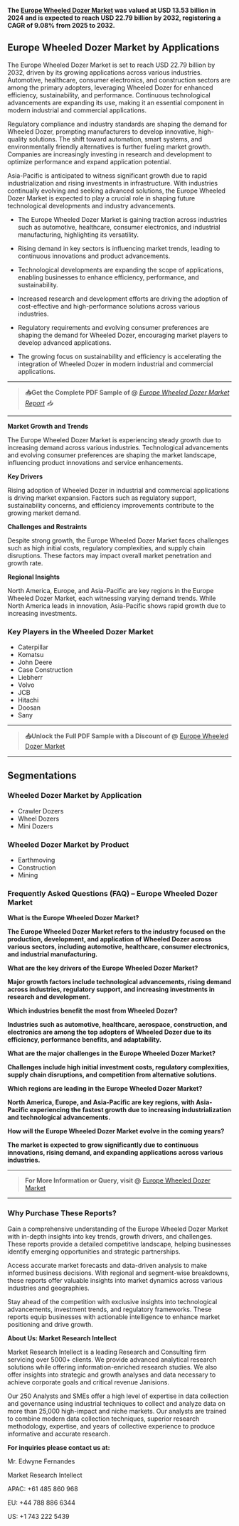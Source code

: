<p><strong>The <a href="https://www.marketresearchintellect.com/download-sample/?rid=385663&amp;utm_source=Pulse-April-Europe&amp;utm_medium=852">Europe Wheeled Dozer Market</a> was valued at USD 13.53 billion in 2024 and is expected to reach USD 22.79 billion by 2032, registering a CAGR of 9.08% from 2025 to 2032.</strong></p><h2>Europe Wheeled Dozer Market by Applications&nbsp;</h2><p><p>The Europe Wheeled Dozer Market is set to reach USD 22.79 billion by 2032, driven by its growing applications across various industries. Automotive, healthcare, consumer electronics, and construction sectors are among the primary adopters, leveraging Wheeled Dozer for enhanced efficiency, sustainability, and performance. Continuous technological advancements are expanding its use, making it an essential component in modern industrial and commercial applications.</p><p>Regulatory compliance and industry standards are shaping the demand for Wheeled Dozer, prompting manufacturers to develop innovative, high-quality solutions. The shift toward automation, smart systems, and environmentally friendly alternatives is further fueling market growth. Companies are increasingly investing in research and development to optimize performance and expand application potential.</p><p>Asia-Pacific is anticipated to witness significant growth due to rapid industrialization and rising investments in infrastructure. With industries continually evolving and seeking advanced solutions, the Europe Wheeled Dozer Market is expected to play a crucial role in shaping future technological developments and industry advancements.</p></p><ul><li><p>The Europe Wheeled Dozer Market is gaining traction across industries such as automotive, healthcare, consumer electronics, and industrial manufacturing, highlighting its versatility.</p></li><li><p>Rising demand in key sectors is influencing market trends, leading to continuous innovations and product advancements.</p></li><li><p>Technological developments are expanding the scope of applications, enabling businesses to enhance efficiency, performance, and sustainability.</p></li><li><p>Increased research and development efforts are driving the adoption of cost-effective and high-performance solutions across various industries.</p></li><li><p>Regulatory requirements and evolving consumer preferences are shaping the demand for Wheeled Dozer, encouraging market players to develop advanced applications.</p></li><li><p>The growing focus on sustainability and efficiency is accelerating the integration of Wheeled Dozer in modern industrial and commercial applications.</p></li></ul><hr /><blockquote><p><strong><span class="font-[700]">📥Get the Complete PDF Sample of @ </span></strong><em><span class="font-[700]"><a href="https://www.marketresearchintellect.com/download-sample/?rid=385663&amp;utm_source=Pulse-April-Europe&amp;utm_medium=852" target="_blank" data-tracking-control-name="article-ssr-frontend-pulse_little-text-block" data-tracking-will-navigate="" data-test-link="">Europe Wheeled Dozer Market Report</a>&nbsp;📥</span></em></p></blockquote><hr /><p class="" data-start="77" data-end="360"><strong data-start="77" data-end="105">Market Growth and Trends</strong></p><p class="" data-start="77" data-end="360">The Europe Wheeled Dozer Market is experiencing steady growth due to increasing demand across various industries. Technological advancements and evolving consumer preferences are shaping the market landscape, influencing product innovations and service enhancements.</p><p class="" data-start="362" data-end="606"><strong data-start="362" data-end="377">Key Drivers</strong></p><p class="" data-start="362" data-end="606">Rising adoption of Wheeled Dozer in industrial and commercial applications is driving market expansion. Factors such as regulatory support, sustainability concerns, and efficiency improvements contribute to the growing market demand.</p><p class="" data-start="608" data-end="849"><strong data-start="608" data-end="637">Challenges and Restraints</strong></p><p class="" data-start="608" data-end="849">Despite strong growth, the Europe Wheeled Dozer Market faces challenges such as high initial costs, regulatory complexities, and supply chain disruptions. These factors may impact overall market penetration and growth rate.</p><p class="" data-start="851" data-end="1095"><strong data-start="851" data-end="872">Regional Insights</strong></p><p class="" data-start="851" data-end="1095">North America, Europe, and Asia-Pacific are key regions in the Europe Wheeled Dozer Market, each witnessing varying demand trends. While North America leads in innovation, Asia-Pacific shows rapid growth due to increasing investments.</p><p><h3>Key Players in the Wheeled Dozer Market </h3><ul><li>Caterpillar</li><li> Komatsu</li><li> John Deere</li><li> Case Construction</li><li> Liebherr</li><li> Volvo</li><li> JCB</li><li> Hitachi</li><li> Doosan</li><li> Sany</li></ul></p><hr /><blockquote><p><strong>📥Unlock the Full PDF Sample with a Discount of @</strong> <a href="https://www.marketresearchintellect.com/ask-for-discount/?rid=385663&amp;utm_source=Pulse-April-Europe&amp;utm_medium=852">Europe Wheeled Dozer Market</a></p></blockquote><hr /><p><h2>Segmentations</h2><h3>Wheeled Dozer Market by Application</h3><ul><li>Crawler Dozers</li><li> Wheel Dozers</li><li> Mini Dozers</li></ul><h3>Wheeled Dozer Market by Product</h3><ul><li>Earthmoving</li><li> Construction</li><li> Mining</li></ul></p><h3><strong>Frequently Asked Questions (FAQ) &ndash; Europe Wheeled Dozer Market</strong></h3><p><strong>What is the Europe Wheeled Dozer Market?</strong></p><p><strong>The Europe Wheeled Dozer Market refers to the industry focused on the production, development, and application of Wheeled Dozer across various sectors, including automotive, healthcare, consumer electronics, and industrial manufacturing.</strong></p><p><strong>What are the key drivers of the Europe Wheeled Dozer Market?</strong></p><p><strong>Major growth factors include technological advancements, rising demand across industries, regulatory support, and increasing investments in research and development.</strong></p><p><strong>Which industries benefit the most from Wheeled Dozer?</strong></p><p><strong>Industries such as automotive, healthcare, aerospace, construction, and electronics are among the top adopters of Wheeled Dozer due to its efficiency, performance benefits, and adaptability.</strong></p><p><strong>What are the major challenges in the Europe Wheeled Dozer Market?</strong></p><p><strong>Challenges include high initial investment costs, regulatory complexities, supply chain disruptions, and competition from alternative solutions.</strong></p><p><strong>Which regions are leading in the Europe Wheeled Dozer Market?</strong></p><p><strong>North America, Europe, and Asia-Pacific are key regions, with Asia-Pacific experiencing the fastest growth due to increasing industrialization and technological advancements.</strong></p><p><strong>How will the Europe Wheeled Dozer Market evolve in the coming years?</strong></p><p><strong>The market is expected to grow significantly due to continuous innovations, rising demand, and expanding applications across various industries.</strong></p><hr /><blockquote><p><span class="font-[700]"><strong>For More Information or Query, visit&nbsp;@</strong>&nbsp;</span><span class="font-[700]"><a href="https://www.marketresearchintellect.com/product/global-wheeled-dozer-market-size-and-forecast/?utm_source=Linkedin&utm_medium=852" target="_blank" data-tracking-control-name="article-ssr-frontend-pulse_little-text-block" data-tracking-will-navigate="" data-test-link="">Europe Wheeled Dozer Market</a></span></p></blockquote><hr /><h3><strong data-start="0" data-end="31">Why Purchase These Reports?</strong></h3><p class="" data-start="35" data-end="297">Gain a comprehensive understanding of the Europe Wheeled Dozer Market with in-depth insights into key trends, growth drivers, and challenges. These reports provide a detailed competitive landscape, helping businesses identify emerging opportunities and strategic partnerships.</p><p class="" data-start="299" data-end="540">Access accurate market forecasts and data-driven analysis to make informed business decisions. With regional and segment-wise breakdowns, these reports offer valuable insights into market dynamics across various industries and geographies.</p><p class="" data-start="542" data-end="784">Stay ahead of the competition with exclusive insights into technological advancements, investment trends, and regulatory frameworks. These reports equip businesses with actionable intelligence to enhance market positioning and drive growth.</p><p><strong><span class="font-[700]">About Us: Market Research Intellect</span></strong></p><p><span class="">Market Research Intellect is a leading Research and Consulting firm servicing over 5000+ clients. We provide advanced analytical research solutions while offering information-enriched research studies.&nbsp;</span>We also offer insights into strategic and growth analyses and data necessary to achieve corporate goals and critical revenue Janisions.</p><p><span class="">Our 250 Analysts and SMEs offer a high level of expertise in data collection and governance using industrial techniques to collect and analyze data on more than 25,000 high-impact and niche markets. Our analysts are trained to combine modern data collection techniques, superior research methodology, expertise, and years of collective experience to produce informative and accurate research.</span></p><p><strong>For inquiries please contact us at:</strong></p><p>Mr. Edwyne Fernandes</p><p>Market Research Intellect</p><p>APAC: +61 485 860 968</p><p>EU: +44 788 886 6344</p><p>US: +1 743 222 5439</p>